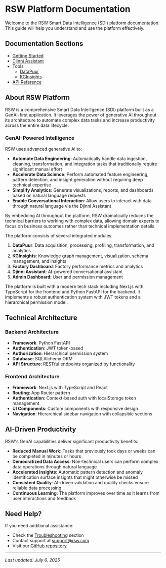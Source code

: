 # RSW Platform Documentation

Welcome to the RSW Smart Data Intelligence (SDI) platform documentation. This guide will help you understand and use the platform effectively.

## Documentation Sections

- [Getting Started](./getting-started.md)
- [Djinni Assistant](./djinni-assistant.md)
- Tools
  - [DataPuur](./datapuur.md)
  - [KGInsights](./kginsights.md)
- [API Reference](./api-reference.md)

## About RSW Platform

RSW is a comprehensive Smart Data Intelligence (SDI) platform built as a GenAI-first application. It leverages the power of generative AI throughout its architecture to automate complex data tasks and increase productivity across the entire data lifecycle.

### GenAI-Powered Intelligence

RSW uses advanced generative AI to:

- **Automate Data Engineering**: Automatically handle data ingestion, cleaning, transformation, and integration tasks that traditionally require significant manual effort
- **Accelerate Data Science**: Perform automated feature engineering, pattern detection, and insight generation without requiring deep technical expertise
- **Simplify Analytics**: Generate visualizations, reports, and dashboards based on natural language requests
- **Enable Conversational Interaction**: Allow users to interact with data through natural language via the Djinni Assistant

By embedding AI throughout the platform, RSW dramatically reduces the technical barriers to working with complex data, allowing domain experts to focus on business outcomes rather than technical implementation details.

The platform consists of several integrated modules:

1. **DataPuur**: Data acquisition, processing, profiling, transformation, and analytics
2. **KGInsights**: Knowledge graph management, visualization, schema management, and insights
3. **Factory Dashboard**: Factory performance metrics and analytics
4. **Djinni Assistant**: AI-powered conversational assistant
5. **Admin Dashboard**: User and permission management

The platform is built with a modern tech stack including Next.js with TypeScript for the frontend and Python FastAPI for the backend. It implements a robust authentication system with JWT tokens and a hierarchical permission model.

## Technical Architecture

### Backend Architecture
- **Framework**: Python FastAPI
- **Authentication**: JWT token-based
- **Authorization**: Hierarchical permission system
- **Database**: SQLAlchemy ORM
- **API Structure**: RESTful endpoints organized by functionality

### Frontend Architecture
- **Framework**: Next.js with TypeScript and React
- **Routing**: App Router pattern
- **Authentication**: Context-based auth with localStorage token management
- **UI Components**: Custom components with responsive design
- **Navigation**: Hierarchical sidebar navigation with collapsible sections

## AI-Driven Productivity

RSW's GenAI capabilities deliver significant productivity benefits:

- **Reduced Manual Work**: Tasks that previously took days or weeks can be completed in minutes or hours
- **Democratized Data Access**: Non-technical users can perform complex data operations through natural language
- **Accelerated Insights**: Automatic pattern detection and anomaly identification surface insights that might otherwise be missed
- **Consistent Quality**: AI-driven validation and quality checks ensure reliable data processing
- **Continuous Learning**: The platform improves over time as it learns from user interactions and feedback

## Need Help?

If you need additional assistance:

- Check the [Troubleshooting](./getting-started.md#troubleshooting) section
- Contact support at support@rsw.com
- Visit our [GitHub repository](https://github.com/your-organization/rsw)

---

*Last updated: July 6, 2025*
